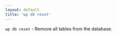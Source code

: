 ```yaml
---
layout: default
title: 'wp db reset'
---
```


`wp db reset` - Remove all tables from the database.



